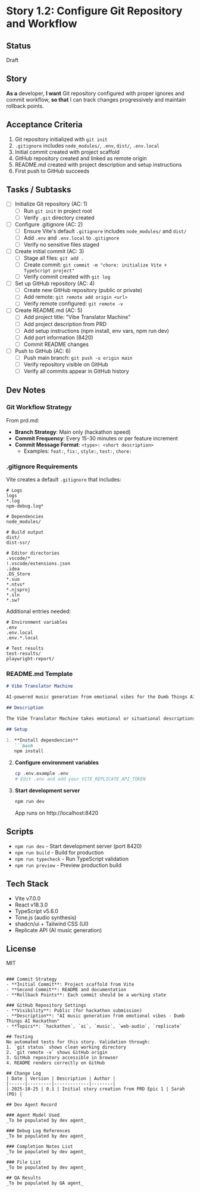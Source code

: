 # Story 1.2: Configure Git Repository and Workflow

## Status
Draft

## Story
**As a** developer,
**I want** Git repository configured with proper ignores and commit workflow,
**so that** I can track changes progressively and maintain rollback points.

## Acceptance Criteria
1. Git repository initialized with `git init`
2. `.gitignore` includes `node_modules/`, `.env`, `dist/`, `.env.local`
3. Initial commit created with project scaffold
4. GitHub repository created and linked as remote origin
5. README.md created with project description and setup instructions
6. First push to GitHub succeeds

## Tasks / Subtasks
- [ ] Initialize Git repository (AC: 1)
  - [ ] Run `git init` in project root
  - [ ] Verify `.git` directory created
- [ ] Configure .gitignore (AC: 2)
  - [ ] Ensure Vite's default `.gitignore` includes `node_modules/` and `dist/`
  - [ ] Add `.env` and `.env.local` to `.gitignore`
  - [ ] Verify no sensitive files staged
- [ ] Create initial commit (AC: 3)
  - [ ] Stage all files: `git add .`
  - [ ] Create commit: `git commit -m "chore: initialize Vite + TypeScript project"`
  - [ ] Verify commit created with `git log`
- [ ] Set up GitHub repository (AC: 4)
  - [ ] Create new GitHub repository (public or private)
  - [ ] Add remote: `git remote add origin <url>`
  - [ ] Verify remote configured: `git remote -v`
- [ ] Create README.md (AC: 5)
  - [ ] Add project title: "Vibe Translator Machine"
  - [ ] Add project description from PRD
  - [ ] Add setup instructions (npm install, env vars, npm run dev)
  - [ ] Add port information (8420)
  - [ ] Commit README changes
- [ ] Push to GitHub (AC: 6)
  - [ ] Push main branch: `git push -u origin main`
  - [ ] Verify repository visible on GitHub
  - [ ] Verify all commits appear in GitHub history

## Dev Notes

### Git Workflow Strategy
From prd.md:
- **Branch Strategy**: Main only (hackathon speed)
- **Commit Frequency**: Every 15-30 minutes or per feature increment
- **Commit Message Format**: `<type>: <short description>`
  - Examples: `feat:`, `fix:`, `style:`, `test:`, `chore:`

### .gitignore Requirements
Vite creates a default `.gitignore` that includes:
```
# Logs
logs
*.log
npm-debug.log*

# Dependencies
node_modules/

# Build output
dist/
dist-ssr/

# Editor directories
.vscode/*
!.vscode/extensions.json
.idea
.DS_Store
*.suo
*.ntvs*
*.njsproj
*.sln
*.sw?
```

Additional entries needed:
```
# Environment variables
.env
.env.local
.env.*.local

# Test results
test-results/
playwright-report/
```

### README.md Template
```markdown
# Vibe Translator Machine

AI-powered music generation from emotional vibes for the Dumb Things AI Hackathon.

## Description

The Vibe Translator Machine takes emotional or situational descriptions and translates them into playable music using Replicate's MusicGen-Chord AI model. It combines AI-generated chord progressions with Tone.js synthesis for an interactive jamming experience.

## Setup

1. **Install dependencies**
   ```bash
   npm install
   ```

2. **Configure environment variables**
   ```bash
   cp .env.example .env
   # Edit .env and add your VITE_REPLICATE_API_TOKEN
   ```

3. **Start development server**
   ```bash
   npm run dev
   ```

   App runs on http://localhost:8420

## Scripts

- `npm run dev` - Start development server (port 8420)
- `npm run build` - Build for production
- `npm run typecheck` - Run TypeScript validation
- `npm run preview` - Preview production build

## Tech Stack

- Vite v7.0.0
- React v18.3.0
- TypeScript v5.6.0
- Tone.js (audio synthesis)
- shadcn/ui + Tailwind CSS (UI)
- Replicate API (AI music generation)

## License

MIT
```

### Commit Strategy
- **Initial Commit**: Project scaffold from Vite
- **Second Commit**: README and documentation
- **Rollback Points**: Each commit should be a working state

### GitHub Repository Settings
- **Visibility**: Public (for hackathon submission)
- **Description**: "AI music generation from emotional vibes - Dumb Things AI Hackathon"
- **Topics**: `hackathon`, `ai`, `music`, `web-audio`, `replicate`

## Testing
No automated tests for this story. Validation through:
1. `git status` shows clean working directory
2. `git remote -v` shows GitHub origin
3. GitHub repository accessible in browser
4. README renders correctly on GitHub

## Change Log
| Date | Version | Description | Author |
|------|---------|-------------|--------|
| 2025-10-25 | 0.1 | Initial story creation from PRD Epic 1 | Sarah (PO) |

## Dev Agent Record

### Agent Model Used
_To be populated by dev agent_

### Debug Log References
_To be populated by dev agent_

### Completion Notes List
_To be populated by dev agent_

### File List
_To be populated by dev agent_

## QA Results
_To be populated by QA agent_
